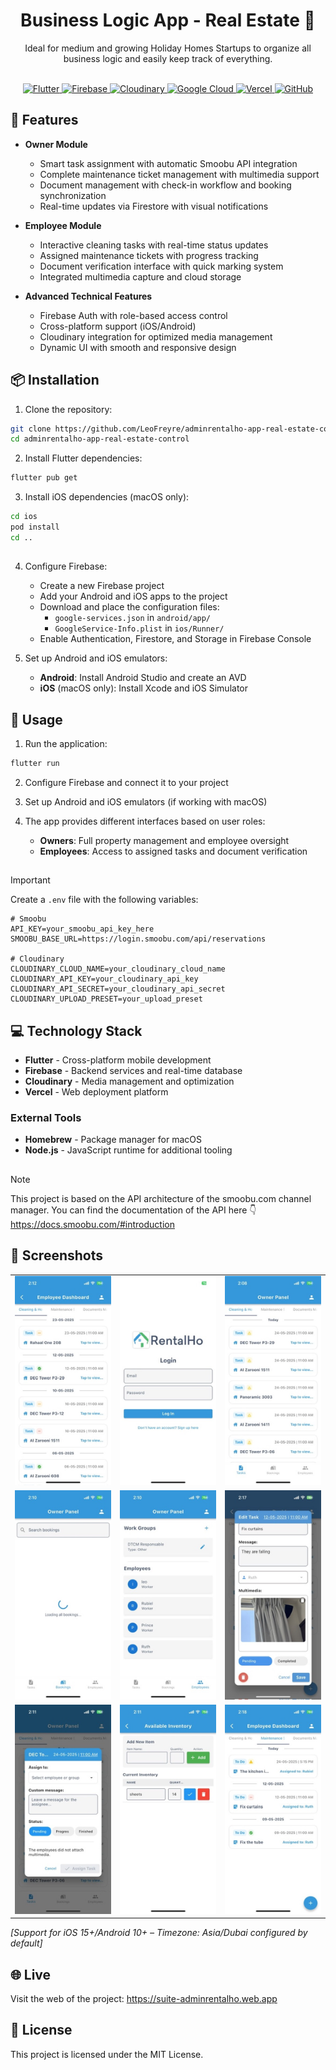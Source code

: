 <h1 align="center">Business Logic App - Real Estate 📱</h1>
<div align="center">
  Ideal for medium and growing Holiday Homes Startups to organize all business logic and easily keep track of everything.
  <br>
  <br>
<p align="center">
  <a href="https://flutter.dev/">
    <img src="https://img.shields.io/badge/Flutter-blue?style=flat-square&logo=flutter" alt="Flutter" />
  </a>
  <a href="https://firebase.google.com/">
    <img src="https://img.shields.io/badge/Firebase-orange?style=flat-square&logo=firebase" alt="Firebase" />
  </a>
  <a href="https://cloudinary.com/">
    <img src="https://img.shields.io/badge/Cloudinary-blue?style=flat-square&logo=cloudinary" alt="Cloudinary" />
  </a>
  <a href="https://cloud.google.com/">
    <img src="https://img.shields.io/badge/Google%20Cloud-red?style=flat-square&logo=google-cloud" alt="Google Cloud" />
  </a>
  <a href="https://vercel.com/">
    <img src="https://img.shields.io/badge/Vercel-black?style=flat-square&logo=vercel" alt="Vercel" />
  </a>
  <a href="https://github.com/LeoFreyre/adminrentalho-app-real-estate-control">
    <img src="https://img.shields.io/badge/GitHub-Repository-gray?style=flat-square&logo=github" alt="GitHub" />
  </a>
</p>
</div>

## 🌟 Features
- **Owner Module**
  - Smart task assignment with automatic Smoobu API integration
  - Complete maintenance ticket management with multimedia support
  - Document management with check-in workflow and booking synchronization
  - Real-time updates via Firestore with visual notifications

- **Employee Module**
  - Interactive cleaning tasks with real-time status updates
  - Assigned maintenance tickets with progress tracking
  - Document verification interface with quick marking system
  - Integrated multimedia capture and cloud storage

- **Advanced Technical Features**
  - Firebase Auth with role-based access control
  - Cross-platform support (iOS/Android)
  - Cloudinary integration for optimized media management
  - Dynamic UI with smooth and responsive design

## 📦 Installation
1. Clone the repository:
```bash
git clone https://github.com/LeoFreyre/adminrentalho-app-real-estate-control.git
cd adminrentalho-app-real-estate-control
```

2. Install Flutter dependencies:
```bash
flutter pub get
```

3. Install iOS dependencies (macOS only):
```bash
cd ios
pod install
cd ..
```
##
4. Configure Firebase:
   - Create a new Firebase project
   - Add your Android and iOS apps to the project
   - Download and place the configuration files:
     - `google-services.json` in `android/app/`
     - `GoogleService-Info.plist` in `ios/Runner/`
   - Enable Authentication, Firestore, and Storage in Firebase Console

5. Set up Android and iOS emulators:
   - **Android**: Install Android Studio and create an AVD
   - **iOS** (macOS only): Install Xcode and iOS Simulator

## 🚀 Usage
1. Run the application:
```bash
flutter run
```

2. Configure Firebase and connect it to your project

3. Set up Android and iOS emulators (if working with macOS)

4. The app provides different interfaces based on user roles:
   - **Owners**: Full property management and employee oversight
   - **Employees**: Access to assigned tasks and document verification

##

> [!IMPORTANT]
> Create a `.env` file with the following variables:
```env
# Smoobu
API_KEY=your_smoobu_api_key_here
SMOOBU_BASE_URL=https://login.smoobu.com/api/reservations

# Cloudinary
CLOUDINARY_CLOUD_NAME=your_cloudinary_cloud_name
CLOUDINARY_API_KEY=your_cloudinary_api_key
CLOUDINARY_API_SECRET=your_cloudinary_api_secret
CLOUDINARY_UPLOAD_PRESET=your_upload_preset

```

## 💻 Technology Stack
- **Flutter** - Cross-platform mobile development
- **Firebase** - Backend services and real-time database
- **Cloudinary** - Media management and optimization
- **Vercel** - Web deployment platform

### External Tools
- **Homebrew** - Package manager for macOS
- **Node.js** - JavaScript runtime for additional tooling

##

>[!NOTE]
> This project is based on the API architecture of the smoobu.com channel manager. You can find the documentation of the API here 👇
> https://docs.smoobu.com/#introduction

## 📸 Screenshots

<div align="center">

<table>
  <tr>
    <td><img src="https://github.com/LeoFreyre/adminrentalho-app-real-estate-control/blob/main/Screenshots/09D8593C-C819-473B-B7D9-4CEAAE63F655_4_5005_c.jpeg?raw=true" width="250"/></td>
    <td><img src="https://github.com/LeoFreyre/adminrentalho-app-real-estate-control/blob/main/Screenshots/0F80B5B2-7CE8-4F88-B393-669B313B9B62_4_5005_c.jpeg?raw=true" width="250"/></td>
    <td><img src="https://github.com/LeoFreyre/adminrentalho-app-real-estate-control/blob/main/Screenshots/115BC7AA-72E3-407D-8A98-2B6F17B45A93_4_5005_c.jpeg?raw=true" width="250"/></td>
  </tr>
  <tr>
    <td><img src="https://github.com/LeoFreyre/adminrentalho-app-real-estate-control/blob/main/Screenshots/183D5DA1-3A4E-4DE8-AF00-0C015D0EE7FC_4_5005_c.jpeg?raw=true" width="250"/></td>
    <td><img src="https://github.com/LeoFreyre/adminrentalho-app-real-estate-control/blob/main/Screenshots/3A237C94-A2B5-4EBE-9504-532583DC7993_4_5005_c.jpeg?raw=true" width="250"/></td>
    <td><img src="https://github.com/LeoFreyre/adminrentalho-app-real-estate-control/blob/main/Screenshots/A4ADA533-4DC4-4BF9-9B9C-308E43E15C3F_4_5005_c.jpeg?raw=true" width="250"/></td>
  </tr>
  <tr>
    <td><img src="https://github.com/LeoFreyre/adminrentalho-app-real-estate-control/blob/main/Screenshots/D51AC1DF-FDB8-43C5-920F-6FB3D1667224_4_5005_c.jpeg?raw=true" width="250"/></td>
    <td><img src="https://github.com/LeoFreyre/adminrentalho-app-real-estate-control/blob/main/Screenshots/D9F9EA7B-6EED-4CFE-9AA1-33F1B0CC2D59_4_5005_c.jpeg?raw=true" width="250"/></td>
    <td><img src="https://github.com/LeoFreyre/adminrentalho-app-real-estate-control/blob/main/Screenshots/DA22B31B-D8CA-4CC3-B952-F8640DE52514_4_5005_c.jpeg?raw=true" width="250"/></td>
  </tr>
</table>

</div>

*[Support for iOS 15+/Android 10+ – Timezone: Asia/Dubai configured by default]*


## 🌐 Live
Visit the web of the project: https://suite-adminrentalho.web.app

## 📄 License
This project is licensed under the MIT License.
